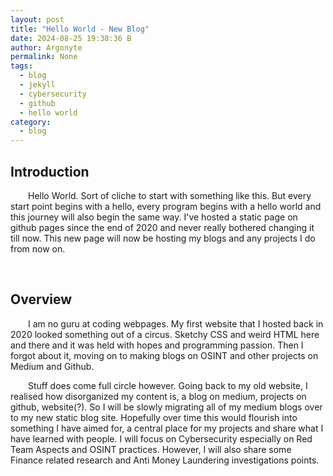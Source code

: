 ```yaml
---
layout: post
title: "Hello World - New Blog"
date: 2024-08-25 19:38:36 B
author: Argonyte
permalink: None
tags:
  - blog
  - jekyll
  - cybersecurity
  - github
  - hello world
category:
  - blog
---
```


## Introduction

&emsp;&emsp;Hello World. Sort of cliche to start with something like this. But every start point begins with a hello, every program begins with a hello world and this journey will also begin the same way. I've hosted a static page on github pages since the end of 2020 and never really bothered changing it till now. This new page will now be hosting my blogs and any projects I do from now on.

<br>

## Overview
&emsp;&emsp;I am no guru at coding webpages. My first website that I hosted back in 2020 looked something out of a circus. Sketchy CSS and weird HTML here and there and it was held with hopes and programming passion. Then I forgot about it, moving on to making blogs on OSINT and other projects on Medium and Github.

&emsp;&emsp;Stuff does come full circle however. Going back to my old website, I realised how disorganized my content is, a blog on medium, projects on github, website(?). So I will be slowly migrating all of my medium blogs over to my new static blog site. Hopefully over time this would flourish into something I have aimed for, a central place for my projects and share what I have learned with people. I will focus on Cybersecurity especially on Red Team Aspects and OSINT practices. However, I will also share some Finance related research and Anti Money Laundering investigations points. 